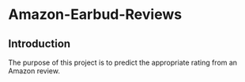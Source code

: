 # Amazon-Earbud-Reviews
## Introduction
The purpose of this project is to predict the appropriate rating from an Amazon review.
